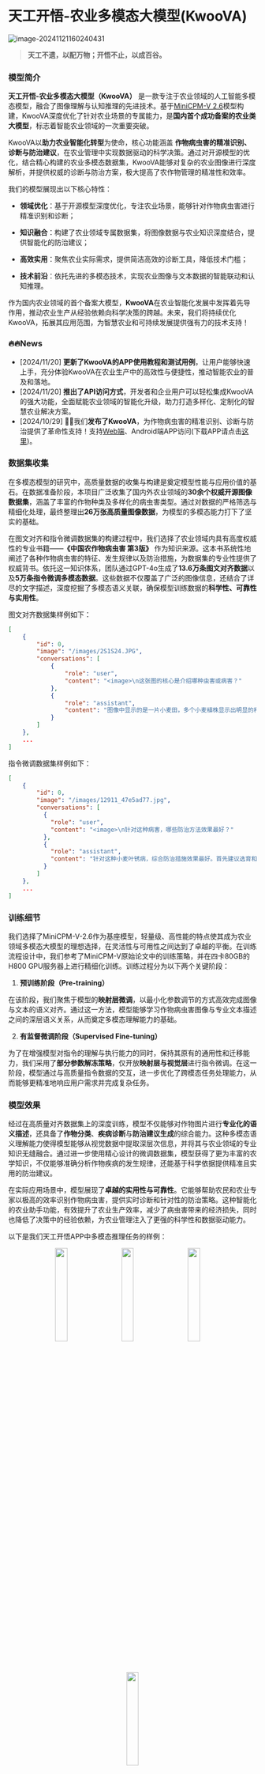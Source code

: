 # 天工开悟-农业多模态大模型(KwooVA)

![image-20241121160240431](assets/image-20241121160240431.png)

> **天工不遗，以配万物；开悟不止，以成百谷。**

### 模型简介

**天工开悟-农业多模态大模型（KwooVA）** 是一款专注于农业领域的人工智能多模态模型，融合了图像理解与认知推理的先进技术。基于[MiniCPM-V 2.6](https://github.com/OpenBMB/MiniCPM-V)模型构建，KwooVA深度优化了针对农业场景的专属能力，是**国内首个成功备案的农业类大模型**，标志着智能农业领域的一次重要突破。

KwooVA以**助力农业智能化转型**为使命，核心功能涵盖 **作物病虫害的精准识别、诊断与防治建议**，在农业管理中实现数据驱动的科学决策。通过对开源模型的优化，结合精心构建的农业多模态数据集，KwooVA能够对复杂的农业图像进行深度解析，并提供权威的诊断与防治方案，极大提高了农作物管理的精准性和效率。

我们的模型展现出以下核心特性：

- **领域优化**：基于开源模型深度优化，专注农业场景，能够针对作物病虫害进行精准识别和诊断；

- **知识融合**：构建了农业领域专属数据集，将图像数据与农业知识深度结合，提供智能化的防治建议；

- **高效实用**：聚焦农业实际需求，提供简洁高效的诊断工具，降低技术门槛；

- **技术前沿**：依托先进的多模态技术，实现农业图像与文本数据的智能联动和认知推理。

作为国内农业领域的首个备案大模型，**KwooVA**在农业智能化发展中发挥着先导作用，推动农业生产从经验依赖向科学决策的跨越。未来，我们将持续优化 KwooVA，拓展其应用范围，为智慧农业和可持续发展提供强有力的技术支持！

### 🔥🔥News

- [2024/11/20] **更新了KwooVA的APP使用教程和测试用例**，让用户能够快速上手，充分体验KwooVA在农业生产中的高效性与便捷性，推动智能农业的普及和落地。
- [2024/11/20] **推出了API访问方式**，开发者和企业用户可以轻松集成KwooVA的强大功能，全面赋能农业领域的智能化升级，助力打造多样化、定制化的智慧农业解决方案。
- [2024/10/29] 🎉🎉我们**发布了KwooVA**，为作物病虫害的精准识别、诊断与防治提供了革命性支持！支持[Web端](https://www.tgkwai.com/)、Android端APP访问(下载APP请点击[这里](###天工开悟APP (Android版)))。

### 数据集收集

在多模态模型的研究中，高质量数据的收集与构建是奠定模型性能与应用价值的基石。在数据准备阶段，本项目广泛收集了国内外农业领域的**30余个权威开源图像数据集**，涵盖了丰富的作物种类及多样化的病虫害类型。通过对数据的严格筛选与精细化处理，最终整理出**26万张高质量图像数据**，为模型的多模态能力打下了坚实的基础。

在图文对齐和指令微调数据集的构建过程中，我们选择了农业领域内具有高度权威性的专业书籍——**《中国农作物病虫害 第3版》** 作为知识来源。这本书系统性地阐述了各种作物病虫害的特征、发生规律以及防治措施，为数据集的专业性提供了权威背书。依托这一知识体系，团队通过GPT-4o生成了**13.6万条图文对齐数据**以及**5万条指令微调多模态数据**。这些数据不仅覆盖了广泛的图像信息，还结合了详尽的文字描述，深度挖掘了多模态语义关联，确保模型训练数据的**科学性、可靠性与实用性**。

图文对齐数据集样例如下：

```json
[
    {
        "id": 0,
        "image": "/images/2S1S24.JPG",
        "conversations": [
            {
                "role": "user",
                "content": "<image>\n这张图的核心是介绍哪种虫害或病害？"
            },
            {
                "role": "assistant",
                "content": "图像中显示的是一片小麦田，多个小麦植株显示出明显的秆锈病症状。这些症状主要集中在小麦的茎秆、叶鞘以及部分叶片上。具体表现为茎秆和叶鞘上有大量褐黄色至深褐色的夏孢子堆，夏孢子堆呈长椭圆形至梭形，排列散乱、无规则，随着病情发展，表皮开裂并向外翻卷，病斑部位的夏孢子向外散发，呈铁锈状。这些孢子堆也出现在叶片正反两面，且叶片反面的孢子堆通常比正面的孢子堆更大。整体来看，植株受害程度较严重，导致生长受到明显影响。"
            }
        ]
    },
  	...
]
```

指令微调数据集样例如下：

```json
[
  	{
        "id": 0,
        "image": "/images/12911_47e5ad77.jpg",
        "conversations": [
          {
            "role": "user",
            "content": "<image>\n针对这种病害，哪些防治方法效果最好？"
          },
          {
            "role": "assistant",
            "content": "针对这种小麦叶锈病，综合防治措施效果最好。首先建议选育和种植抗病品种，例如淮麦21、周麦22等，以增强整体抵抗力。栽培管理方面，收获后翻耕灭茬，适期播种及合理施肥，以减少病菌源和提高植株抗病能力。药剂防治是重要的辅助手段，在秋季可采用三唑酮进行种子拌种，春季叶锈病发生初期，喷洒20%三唑酮乳油1000倍液或43%戊唑醇悬浮剂进行防治，控制病害蔓延。综合措施的应用能有效降低病害发生，减少损失。"
          }
        ]
    },
  	...
]
```

### 训练细节

我们选择了MiniCPM-V-2.6作为基座模型，轻量级、高性能的特点使其成为农业领域多模态大模型的理想选择，在灵活性与可用性之间达到了卓越的平衡。在训练流程设计中，我们参考了MiniCPM-V原始论文中的训练策略，并在四卡80GB的H800 GPU服务器上进行精细化训练。训练过程分为以下两个关键阶段：

1. **预训练阶段（Pre-training）**

在该阶段，我们聚焦于模型的**映射层微调**，以最小化参数调节的方式高效完成图像与文本的语义对齐。通过这一方法，模型能够学习作物病虫害图像与专业文本描述之间的深层语义关系，从而奠定多模态理解能力的基础。

2. **有监督微调阶段（Supervised Fine-tuning）**

为了在增强模型对指令的理解与执行能力的同时，保持其原有的通用性和迁移能力，我们采用了**部分参数解冻策略**，仅开放**映射层与视觉层**进行指令微调。在这一阶段，模型通过与高质量指令数据的交互，进一步优化了跨模态任务处理能力，从而能够更精准地响应用户需求并完成复杂任务。

### 模型效果

经过在高质量对齐数据集上的深度训练，模型不仅能够对作物图片进行**专业化的语义描述**，还具备了**作物分类**、**疾病诊断**与**防治建议生成**的综合能力。这种多模态语义理解能力使得模型能够从视觉数据中提取深层次信息，并将其与农业领域的专业知识无缝融合。通过进一步使用精心设计的微调数据集，模型获得了更为丰富的农学知识，不仅能够准确分析作物疾病的发生规律，还能基于科学依据提供精准且实用的防治建议。

在实际应用场景中，模型展现了**卓越的实用性与可靠性**。它能够帮助农民和农业专家以极高的效率识别作物病虫害，提供实时诊断和针对性的防治策略。这种智能化的农业助手功能，有效提升了农业生产效率，减少了病虫害带来的经济损失，同时也降低了决策中的经验依赖，为农业管理注入了更强的科学性和数据驱动能力。

以下是我们天工开悟APP中多模态推理任务的样例：

<table align="center">
    <p align="center">
        <img src="assets/稻瘟病演示视频.gif" width=22%/>
        &nbsp;&nbsp;&nbsp;&nbsp;
        <img src="assets/水稻细菌性褐斑病演示视频.gif" width=22%/>
        &nbsp;&nbsp;&nbsp;&nbsp;
        <img src="assets/玉米大斑病演示视频.gif" width=22%/>
        &nbsp;&nbsp;&nbsp;&nbsp;
        <img src="assets/小麦叶锈病演示视频.gif" width=22%/>
    </p>
</table>


### 

### API调用

#### 获取访问密钥

登录 [https://www.tgkwai.com/](vscode-file://vscode-app/c:/Develop/Microsoft VS Code/resources/app/out/vs/code/electron-sandbox/workbench/workbench.esm.html) 获取 `access token`。

#### 上传图片

允许的附件类型

| 类型名 | 可用后缀名                                          | 最大大小 |
| ------ | --------------------------------------------------- | -------- |
| image  | "jpg", "jpeg", "png", "bmp", "webp"（不区分大小写） | 10MB     |

**请求示例**:

```bash
curl -X POST "https://api.tgkwai.com/api/v1/attachments/upload" \

-H "X-Token: Bearer sk-xxxxxx" \

-F "type=image" \

-F "file=@/path/to/your/image.jpg"
```

#### 创建连接

使用WebSocket创建对话链接，`session_id`是会话号（建议一次对话使用一个session_id）。

```bash
# 如果没有 session_id
wscat -c "wss://api.tgkwai.com/api/v1/qamodel/session?x-token=sk-xxxx"

# 如果有 session_id
wscat -c "wss://api.tgkwai.com/api/v1/qamodel/session?x-token=sk-xxxx&session_id=a8d10ffa-60ba-4af1-916e-6a918c0096e3"
```

#### 发送消息

发送消息时如果可以指定`type`为"multimodal"，即可发送图片。图片路径为上传图片时返回的服务器下的图片路径。

```bash
# 在连接建立后，输入以下 JSON 数据并发送
{
  "session_id": "a8d10ffa-60ba-4af1-916e-6a918c0096e3",
  "messages": [
    {
      "role": "user",
      "type": "multimodal",
      "content": "这张图片里的作物得了什么疾病？",
      "attachments": [
        { "type": "image", "url": "38/image/e72ebf89-f2e9-43d0-b584-5f30e2516ac1.jpg" }
      ]
    }
  ],
  "stream": true
}
```

#### 删除图片

file_path`: 从上传接口获取的附件路径

**请求示例**:

```bash
curl -X DELETE "https://api.tgkwai.com/api/v1/attachments/delete?file_path=38/image/f841828d-709f-4d85-b787-b2ca221233bd.png" \

-H "X-Token: Bearer sk-xxxxxx"
```

[API详细说明文档]()

### TODO List

- [ ] 增加更多作物和病虫害的高质量数据集，覆盖更加广泛的农业场景
- [ ] 优化模型的计算效率与资源占用，探索更加轻量化、高效的模型结构
- [ ] 提升模型在复杂场景下的预测精度和稳健性

### 项目参与者

本项目参与成员：王好天、刘卓然、孟繁舒、孙习迈、王首力、罗会宾、乔畅。

指导老师：姜京池副教授、关毅教授以及刘劼教授。

### 天工开悟APP (Android版)

欢迎大家扫描下方二维码下载**天工开悟APP**进行体验。

使用方法：第一步，打开APP，输入**邀请码(8t6nwq)**进入登录页面，随后切换到“密码登录”页面输入账号、密码并勾选同意协议选项进行登录。第二步，登录后进入问答页面，在下方输入框中输入想要询问的问题，等待回答。

![image-20241121110726793](assets/image-20241121110726793.png)

### 致谢

我们的工作受到以下工作的启发，在此对项目成员表示诚挚的感谢。

- MiniCPM-V: https://github.com/OpenBMB/MiniCPM-V

